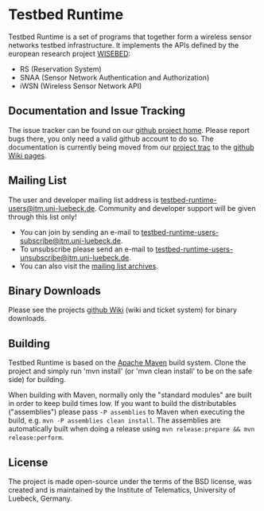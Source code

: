 Testbed Runtime
===============
Testbed Runtime is a set of programs that together form a wireless sensor networks
testbed infrastructure. It implements the APIs defined by the european research project
[WISEBED][wisebed]:

   * RS (Reservation System)
   * SNAA (Sensor Network Authentication and Authorization)
   * iWSN (Wireless Sensor Network API)

Documentation and Issue Tracking
--------------------------------

The issue tracker can be found on our [github project home][tr-github-issues]. Please report bugs there, you only need a valid github account to do so. The documentation is currently being moved from our [project trac][tr-trac] to the [github Wiki pages][tr-github-wiki].

Mailing List
------------

The user and developer mailing list address is [testbed-runtime-users@itm.uni-luebeck.de](mailto:testbed-runtime-users@itm.uni-luebeck.de). Community and developer support will be given through this list only!

   * You can join by sending an e-mail to [testbed-runtime-users-subscribe@itm.uni-luebeck.de](mailto:testbed-runtime-users-subscribe@itm.uni-luebeck.de).
   * To unsubscribe please send an e-mail to [testbed-runtime-users-unsubscribe@itm.uni-luebeck.de](mailto:testbed-runtime-users-unsubscribe@itm.uni-luebeck.de).
   * You can also visit the [mailing list archives][tr-mailinglist].

Binary Downloads
----------------

Please see the projects [github Wiki][tr-github-wiki] (wiki and ticket system) for binary downloads.

Building
--------

Testbed Runtime is based on the [Apache Maven][maven] build system. Clone the project and
simply run 'mvn install' (or 'mvn clean install' to be on the safe side) for building.

When building with Maven, normally only the "standard modules" are built in order to keep build
times low. If you want to build the distributables ("assemblies") please pass ```-P assemblies```
to Maven when executing the build, e.g. ```mvn -P assemblies clean install```. The assemblies are
automatically built when doing a release using ```mvn release:prepare && mvn release:perform```. 

License
-------

The project is made open-source under the terms of the BSD license, was created and is
maintained by the Institute of Telematics, University of Luebeck, Germany.

[wisebed]:http://www.wisebed.eu/
[maven]:http://maven.apache.org/
[tr-trac]:https://www.itm.uni-luebeck.de/projects/testbed-runtime/
[tr-mailinglist]:http://www.itm.uni-luebeck.de/pipermail/testbed-runtime-users/
[tr-github-issues]:http://github.com/itm/testbed-runtime/issues
[tr-github-wiki]:http://github.com/itm/testbed-runtime/wiki
